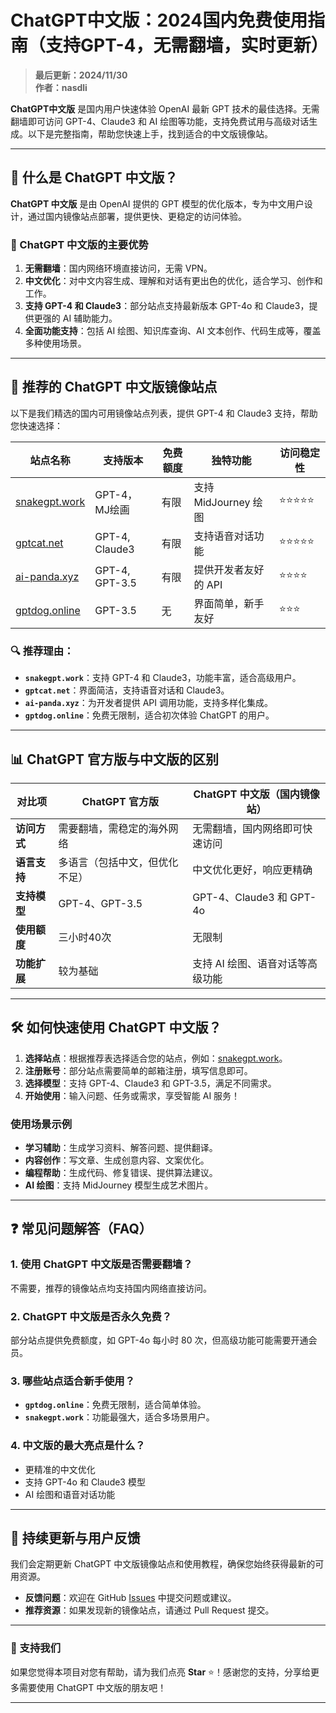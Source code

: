 # ChatGPT中文版：2024国内免费使用指南（支持GPT-4，无需翻墙，实时更新）

> **最后更新：2024/11/30**  
> **作者：nasdli**  


**ChatGPT中文版** 是国内用户快速体验 OpenAI 最新 GPT 技术的最佳选择。无需翻墙即可访问 GPT-4、Claude3 和 AI 绘图等功能，支持免费试用与高级对话生成。以下是完整指南，帮助您快速上手，找到适合的中文版镜像站。

---

## 📌 什么是 ChatGPT 中文版？ 

**ChatGPT 中文版** 是由 OpenAI 提供的 GPT 模型的优化版本，专为中文用户设计，通过国内镜像站点部署，提供更快、更稳定的访问体验。

### 🌟 ChatGPT 中文版的主要优势
1. **无需翻墙**：国内网络环境直接访问，无需 VPN。
2. **中文优化**：对中文内容生成、理解和对话有更出色的优化，适合学习、创作和工作。
3. **支持 GPT-4 和 Claude3**：部分站点支持最新版本 GPT-4o 和 Claude3，提供更强的 AI 辅助能力。
4. **全面功能支持**：包括 AI 绘图、知识库查询、AI 文本创作、代码生成等，覆盖多种使用场景。

---

## 🚀 推荐的 ChatGPT 中文版镜像站点

以下是我们精选的国内可用镜像站点列表，提供 GPT-4 和 Claude3 支持，帮助您快速选择：

| **站点名称**         | **支持版本**         | **免费额度**           | **独特功能**               | **访问稳定性** |
|----------------------|---------------------|------------------------|---------------------------|---------------|
| [snakegpt.work](https://snakegpt.work) | GPT-4，MJ绘画  | 有限     | 支持 MidJourney 绘图       | ⭐⭐⭐⭐⭐       |
| [gptcat.net](https://gptcat.net)        | GPT-4, Claude3  | 有限      | 支持语音对话功能            | ⭐⭐⭐⭐⭐       |
| [ai-panda.xyz](https://gptpanda.net/login?invite_code=34137c47)    | GPT-4, GPT-3.5  | 有限                         | 提供开发者友好的 API        | ⭐⭐⭐⭐        |
| [gptdog.online](https://gptdog.online)  | GPT-3.5         | 无                       | 界面简单，新手友好           | ⭐⭐⭐         |

### 🔍 推荐理由：
- **`snakegpt.work`**：支持 GPT-4 和 Claude3，功能丰富，适合高级用户。
- **`gptcat.net`**：界面简洁，支持语音对话和 Claude3。
- **`ai-panda.xyz`**：为开发者提供 API 调用功能，支持多样化集成。
- **`gptdog.online`**：免费无限制，适合初次体验 ChatGPT 的用户。

---

## 📊 ChatGPT 官方版与中文版的区别

| **对比项**         | **ChatGPT 官方版**                | **ChatGPT 中文版（国内镜像站）**       |
|--------------------|-----------------------------------|-----------------------------------|
| **访问方式**       | 需要翻墙，需稳定的海外网络          | 无需翻墙，国内网络即可快速访问          |
| **语言支持**       | 多语言（包括中文，但优化不足）       | 中文优化更好，响应更精确                |
| **支持模型**       | GPT-4、GPT-3.5                    | GPT-4、Claude3 和 GPT-4o            |
| **使用额度**       | 三小时40次                | 无限制         |
| **功能扩展**       | 较为基础                          | 支持 AI 绘图、语音对话等高级功能        |

---

## 🛠️ 如何快速使用 ChatGPT 中文版？

1. **选择站点**：根据推荐表选择适合您的站点，例如：[snakegpt.work](https://snakegpt.work)。
2. **注册账号**：部分站点需要简单的邮箱注册，填写信息即可。
3. **选择模型**：支持 GPT-4、Claude3 和 GPT-3.5，满足不同需求。
4. **开始使用**：输入问题、任务或需求，享受智能 AI 服务！

### 使用场景示例
- **学习辅助**：生成学习资料、解答问题、提供翻译。
- **内容创作**：写文章、生成创意内容、文案优化。
- **编程帮助**：生成代码、修复错误、提供算法建议。
- **AI 绘图**：支持 MidJourney 模型生成艺术图片。

---

## ❓ 常见问题解答（FAQ）

### 1. 使用 ChatGPT 中文版是否需要翻墙？
不需要，推荐的镜像站点均支持国内网络直接访问。

### 2. ChatGPT 中文版是否永久免费？
部分站点提供免费额度，如 GPT-4o 每小时 80 次，但高级功能可能需要开通会员。

### 3. 哪些站点适合新手使用？
- **`gptdog.online`**：免费无限制，适合简单体验。
- **`snakegpt.work`**：功能最强大，适合多场景用户。

### 4. 中文版的最大亮点是什么？
- 更精准的中文优化
- 支持 GPT-4o 和 Claude3 模型
- AI 绘图和语音对话功能

---

## 🔄 持续更新与用户反馈

我们会定期更新 ChatGPT 中文版镜像站点和使用教程，确保您始终获得最新的可用资源。

- **反馈问题**：欢迎在 GitHub [Issues](https://github.com/your-repo/issues) 中提交问题或建议。
- **推荐资源**：如果发现新的镜像站点，请通过 Pull Request 提交。

---

### 🌟 支持我们

如果您觉得本项目对您有帮助，请为我们点亮 **Star** ⭐！感谢您的支持，分享给更多需要使用 ChatGPT 中文版的朋友吧！

---
